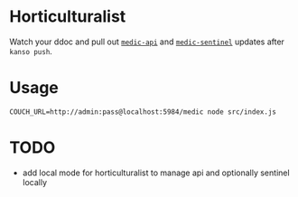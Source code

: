 Horticulturalist
================

Watch your ddoc and pull out [`medic-api`](https://github.com/medic/medic-api) and [`medic-sentinel`](https://github.com/medic/medic-api) updates after `kanso push`.

# Usage

	COUCH_URL=http://admin:pass@localhost:5984/medic node src/index.js

# TODO

* add local mode for horticulturalist to manage api and optionally sentinel locally
